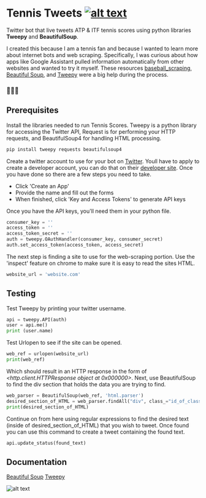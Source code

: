 # Tennis Tweets [![alt text][1.1]][1]
[1.1]: http://i.imgur.com/tXSoThF.png
[1]: http://www.twitter.com/TennisScores2

Twitter bot that live tweets ATP & ITF tennis scores using python libraries ****Tweepy**** and ****BeautifulSoup****.

I created this because I am a tennis fan and because I wanted to learn more about internet bots and web scraping. Specifically, I was curious about how apps like Google Assistant pulled information automatically from other websites and wanted to try it myself.  These resources [baseball_scraping](https://gist.github.com/CNuge/ca6f6b3b257cf59124c87e3c8e7c5d88#file-ttib-baseball_scraping-ipynb), [Beautiful Soup](https://pypi.org/project/beautifulsoup4/), and [Tweepy](https://tweepy.readthedocs.io/en/v3.5.0/) were a big help during the process.
  ### 🎾🎾🎾
## Prerequisites
Install the libraries needed to run Tennis Scores. Tweepy is a python library for accessing the Twitter API, Request is for performing your HTTP requests, and BeautifulSoup4 for handling HTML processing. 
```bash
pip install tweepy requests beautifulsoup4
```
Create a twitter account to use for your bot on  [Twitter](https://twitter.com/signup). Youll have to apply to create a developer account, you can do that on their [developer site](https://developer.twitter.com/en.html). Once you have done so there are a few steps you need to take.
* Click 'Create an App'
* Provide the name and fill out the forms
* When finished, click 'Key and Access Tokens' to generate API keys

Once you have the API keys, you'll need them in your python file. 

```python
consumer_key = ''    
access_token = ''  
access_token_secret = ''
auth = tweepy.OAuthHandler(consumer_key, consumer_secret)
auth.set_access_token(access_token, access_secret)  
```
The next step is finding a site to use for the web-scraping portion. Use the 'inspect' feature on chrome to make sure it is easy to read the sites HTML. 
```python
website_url = 'website.com'
```
## Testing

Test Tweepy by printing your twitter username.

```python
api = tweepy.API(auth)
user = api.me()
print (user.name) 
```

Test Urlopen to see if the site can be opened.

```python
web_ref = urlopen(website_url)
print(web_ref)
  ```
Which should result in an HTTP response in the form of *<http.client.HTTPResponse object at 0x000000>*. 
Next, use BeautifulSoup to find the div section that holds the data you are trying to find.
```python
web_parser = BeautifulSoup(web_ref, 'html.parser')
desired_section_of_HTML = web_parser.findAll("div", class_="id_of_class")
print(desired_section_of_HTML)
```
Continue on from here using regular expressions to find the desired text (inside of  desired_section_of_HTML) that you wish to tweet. Once found you can use this command to create a tweet containing the found text.
```python
api.update_status(found_text)
 ```

## Documentation

[Beautiful Soup](https://pypi.org/project/beautifulsoup4/)
[Tweepy](https://tweepy.readthedocs.io/en/v3.5.0/)

![alt text](http://cliparts.co/cliparts/Lid/jMy/LidjMy5dT.svg)
